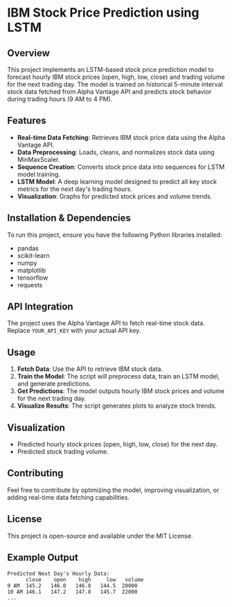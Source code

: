 # IBM Stock Price Prediction using LSTM

## Overview

This project implements an LSTM-based stock price prediction model to forecast hourly IBM stock prices (open, high, low, close) and trading volume for the next trading day. The model is trained on historical 5-minute interval stock data fetched from Alpha Vantage API and predicts stock behavior during trading hours (9 AM to 4 PM).

## Features

- **Real-time Data Fetching**: Retrieves IBM stock price data using the Alpha Vantage API.
- **Data Preprocessing**: Loads, cleans, and normalizes stock data using MinMaxScaler.
- **Sequence Creation**: Converts stock price data into sequences for LSTM model training.
- **LSTM Model**: A deep learning model designed to predict all key stock metrics for the next day's trading hours.
- **Visualization**: Graphs for predicted stock prices and volume trends.

## Installation & Dependencies

To run this project, ensure you have the following Python libraries installed:
- pandas
- scikit-learn
- numpy
- matplotlib
- tensorflow
- requests

## API Integration

The project uses the Alpha Vantage API to fetch real-time stock data. Replace `YOUR_API_KEY` with your actual API key.

## Usage

1. **Fetch Data**: Use the API to retrieve IBM stock data.
2. **Train the Model**: The script will preprocess data, train an LSTM model, and generate predictions.
3. **Get Predictions**: The model outputs hourly IBM stock prices and volume for the next trading day.
4. **Visualize Results**: The script generates plots to analyze stock trends.

## Visualization

- Predicted hourly stock prices (open, high, low, close) for the next day.
- Predicted stock trading volume.

## Contributing

Feel free to contribute by optimizing the model, improving visualization, or adding real-time data fetching capabilities.

## License

This project is open-source and available under the MIT License.

## Example Output

```plaintext
Predicted Next Day's Hourly Data:
      close    open    high     low   volume
9 AM  145.2   146.0   146.8   144.5  20000
10 AM 146.1   147.2   147.8   145.7  22000
...

